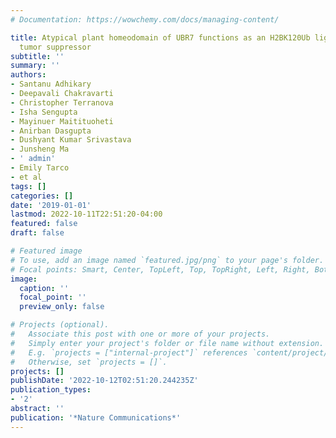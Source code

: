 ```yaml
---
# Documentation: https://wowchemy.com/docs/managing-content/

title: Atypical plant homeodomain of UBR7 functions as an H2BK120Ub ligase and breast
  tumor suppressor
subtitle: ''
summary: ''
authors:
- Santanu Adhikary
- Deepavali Chakravarti
- Christopher Terranova
- Isha Sengupta
- Mayinuer Maitituoheti
- Anirban Dasgupta
- Dushyant Kumar Srivastava
- Junsheng Ma
- ' admin'
- Emily Tarco
- et al
tags: []
categories: []
date: '2019-01-01'
lastmod: 2022-10-11T22:51:20-04:00
featured: false
draft: false

# Featured image
# To use, add an image named `featured.jpg/png` to your page's folder.
# Focal points: Smart, Center, TopLeft, Top, TopRight, Left, Right, BottomLeft, Bottom, BottomRight.
image:
  caption: ''
  focal_point: ''
  preview_only: false

# Projects (optional).
#   Associate this post with one or more of your projects.
#   Simply enter your project's folder or file name without extension.
#   E.g. `projects = ["internal-project"]` references `content/project/deep-learning/index.md`.
#   Otherwise, set `projects = []`.
projects: []
publishDate: '2022-10-12T02:51:20.244235Z'
publication_types:
- '2'
abstract: ''
publication: '*Nature Communications*'
---
```

